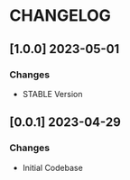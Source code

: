 # CHANGELOG

## [1.0.0] 2023-05-01
### Changes

- STABLE Version

## [0.0.1] 2023-04-29
### Changes

- Initial Codebase
